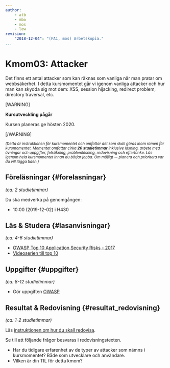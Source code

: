 ```yaml
---
author:
    - atb
    - mbo
    - mos
    - lew
revision:
    "2018-12-04": "(PA1, mos) Arbetskopia."
...
```

Kmom03: Attacker
==================================

Det finns ett antal attacker som kan räknas som vanliga när man pratar om webbsäkerhet. I detta kursmomentet går vi igenom vanliga attacker och hur man kan skydda sig mot dem: XSS, session hijacking, redirect problem, directory traversal, etc.

[WARNING]

**Kursutveckling pågår**

Kursen planeras ge hösten 2020.

[/WARNING]

<small><i>(Detta är instruktionen för kursmomentet och omfattar det som skall göras inom ramen för kursmomentet. Momentet omfattar cirka **20 studietimmar** inklusive läsning, arbete med övningar och uppgifter, felsökning, problemlösning, redovisning och eftertanke. Läs igenom hela kursmomentet innan du börjar jobba. Om möjligt -- planera och prioritera var du vill lägga tiden.)</i></small>



Föreläsningar  {#forelasningar}
---------------------------------

*(ca: 2 studietimmar)*

Du ska medverka på genomgången:

* 10:00 (2019-12-02) i H430



Läs &amp; Studera  {#lasanvisningar}
---------------------------------

*(ca: 4-6 studietimmar)*

* [OWASP Top 10 Application Security Risks - 2017](https://www.owasp.org/index.php/Top_10-2017_Top_10)  
* [Videoserien till top 10](https://securityintelligence.com/the-10-most-common-application-attacks-in-action/)



Uppgifter  {#uppgifter}
-------------------------------------------

*(ca: 8-12 studietimmar)*

* Gör uppgiften [OWASP](/uppgift/owasp)



Resultat & Redovisning  {#resultat_redovisning}
-----------------------------------------------

*(ca: 1-2 studietimmar)*

Läs [instruktionen om hur du skall redovisa](./../redovisa).

Se till att följande frågor besvaras i redovisningstexten.



* Har du tidigare erfarenhet av de typer av attacker som nämns i kursmomentet? Både som utvecklare och användare.
* Vilken är din TIL för detta kmom?
